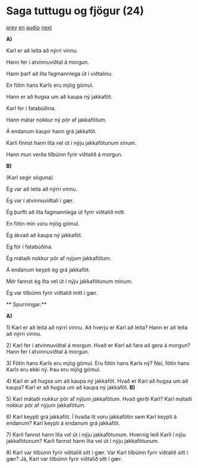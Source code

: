 # Saga tuttugu og fjögur (24)

[prev](../is/story_23.md)
[en](../en/story_24.md)
[audio](../audio/story_24.mp3)
[next](../is/story_25.md)

**A)**

Karl er að leita að nýrri vinnu.

Hann fer í atvinnuviðtal á morgun.

Hann þarf að líta fagmannlega út í viðtalinu.

En fötin hans Karls eru mjög gömul.

Hann er að hugsa um að kaupa ný jakkaföt.

Karl fer í fatabúðina.

Hann mátar nokkur ný pör af jakkafötum.

Á endanum kaupir hann grá jakkaföt.

Karli finnst hann líta vel út í nýju jakkafötunum sínum.

Hann mun verða tilbúinn fyrir viðtalið á morgun.

**B)**

(Karl segir söguna)

Ég var að leita að nýrri vinnu.

Ég var í atvinnuviðtali í gær.

Ég þurfti að líta fagmannlega út fyrir viðtalið mitt.

En fötin mín voru mjög gömul.

Ég ákvað að kaupa ný jakkaföt.

Ég fór í fatabúðina.

Ég mátaði nokkur pör af nýjum jakkafötum.

Á endanum keypti ég grá jakkaföt.

Mér fannst ég líta vel út í nýju jakkafötunum mínum.

Ég var tilbúinn fyrir viðtalið mitt í gær.

**
Spurningar:**

**A)**

1\) Karl er að leita að nýrri vinnu. Að hverju er Karl að leita? Hann er
að leita að nýrri vinnu.

2\) Karl fer í atvinnuviðtal á morgun. Hvað er Karl að fara að gera á
morgun? Hann fer í atvinnuviðtal á morgun.

3\) Fötin hans Karls eru mjög gömul. Eru fötin hans Karls ný? Nei, fötin
hans Karls eru ekki ný. Þau eru mjög gömul.

4\) Karl er að hugsa um að kaupa ný jakkaföt. Hvað er Karl að hugsa um
að kaupa? Karl er að hugsa um að kaupa ný jakkaföt.
**B)**

5\) Karl mátaði nokkur pör af nýjum jakkafötum. Hvað gerði Karl? Karl
mátaði nokkur pör af nýjum jakkafötum.

6\) Karl keypti grá jakkaföt. Í hvaða lit voru jakkafötin sem Karl
keypti á endanum? Karl keypti á endanum grá jakkaföt.

7\) Karli fannst hann líta vel út í nýju jakkafötunum. Hvernig leið
Karli í nýju jakkafötunum? Karli fannst hann líta vel út í nýju
jakkafötunum.

8\) Karl var tilbúinn fyrir viðtalið sitt í gær. Var Karl tilbúinn fyrir
viðtalið sitt í gær? Já, Karl var tilbúinn fyrir viðtalið sitt í gær.
